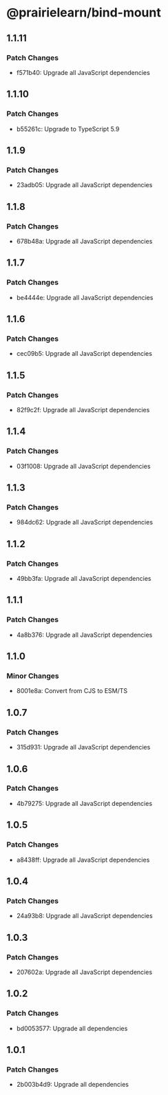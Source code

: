 # @prairielearn/bind-mount

## 1.1.11

### Patch Changes

- f571b40: Upgrade all JavaScript dependencies

## 1.1.10

### Patch Changes

- b55261c: Upgrade to TypeScript 5.9

## 1.1.9

### Patch Changes

- 23adb05: Upgrade all JavaScript dependencies

## 1.1.8

### Patch Changes

- 678b48a: Upgrade all JavaScript dependencies

## 1.1.7

### Patch Changes

- be4444e: Upgrade all JavaScript dependencies

## 1.1.6

### Patch Changes

- cec09b5: Upgrade all JavaScript dependencies

## 1.1.5

### Patch Changes

- 82f9c2f: Upgrade all JavaScript dependencies

## 1.1.4

### Patch Changes

- 03f1008: Upgrade all JavaScript dependencies

## 1.1.3

### Patch Changes

- 984dc62: Upgrade all JavaScript dependencies

## 1.1.2

### Patch Changes

- 49bb3fa: Upgrade all JavaScript dependencies

## 1.1.1

### Patch Changes

- 4a8b376: Upgrade all JavaScript dependencies

## 1.1.0

### Minor Changes

- 8001e8a: Convert from CJS to ESM/TS

## 1.0.7

### Patch Changes

- 315d931: Upgrade all JavaScript dependencies

## 1.0.6

### Patch Changes

- 4b79275: Upgrade all JavaScript dependencies

## 1.0.5

### Patch Changes

- a8438ff: Upgrade all JavaScript dependencies

## 1.0.4

### Patch Changes

- 24a93b8: Upgrade all JavaScript dependencies

## 1.0.3

### Patch Changes

- 207602a: Upgrade all JavaScript dependencies

## 1.0.2

### Patch Changes

- bd0053577: Upgrade all dependencies

## 1.0.1

### Patch Changes

- 2b003b4d9: Upgrade all dependencies
